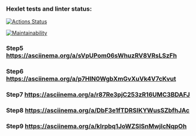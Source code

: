 ### Hexlet tests and linter status:
[![Actions Status](https://github.com/AndyPlts/java-project-61/actions/workflows/hexlet-check.yml/badge.svg)](https://github.com/AndyPlts/java-project-61/actions)

[![Maintainability](https://api.codeclimate.com/v1/badges/1496e21ee502a8ac268a/maintainability)](https://codeclimate.com/github/AndyPlts/java-project-61/maintainability)

### Step5 https://asciinema.org/a/sVpUPom06sWhuzRV8VRsLSzFh
### Step6 https://asciinema.org/a/p7HIN0WgbXmGvXuVk4V7cKvut
### Step7 https://asciinema.org/a/r87Re3pjC253zR16UMC3BDAFJ
### Step8 https://asciinema.org/a/DbF3e1fTDRSIKYWusSZbfhJAc
### Step9 https://asciinema.org/a/kIrpbq1JoWZSISnMwjIcNqpOh